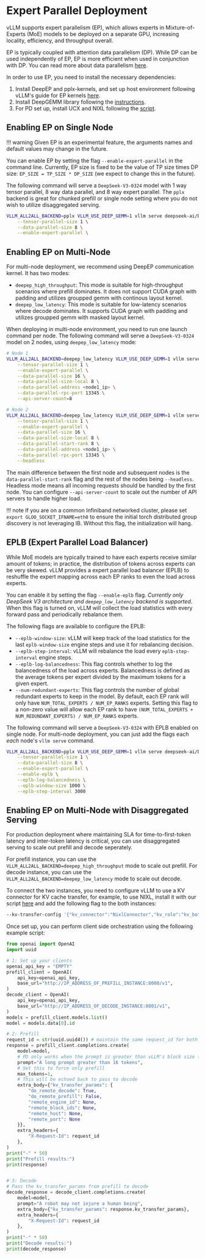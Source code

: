 # Expert Parallel Deployment

vLLM supports expert parallelism (EP), which allows experts in Mixture-of-Experts (MoE) models to be deployed on a separate GPU, increasing locality, efficiency, and throughput overall.

EP is typically coupled with attention data parallelism (DP). While DP can be used independently of EP, EP is more efficient when used in conjunction with DP. You can read more about data parallelism [here](data_parallel_deployment.md).

In order to use EP, you need to install the necessary dependencies:
1. Install DeepEP and pplx-kernels, and set up host environment following vLLM's guide for EP kernels [here](https://github.com/vllm-project/vllm/tree/main/tools/ep_kernels).
2. Install DeepGEMM library following the [instructions](https://github.com/deepseek-ai/DeepGEMM#installation).
3. For PD set up, install UCX and NIXL following the [script](https://github.com/vllm-project/vllm/blob/main/tools/install_nixl.sh).

## Enabling EP on Single Node

!!! warning
    Given EP is an experimental feature, the arguments names and default values may change in the future.

You can enable EP by setting the flag `--enable-expert-parallel` in the command line.
Currently, EP size is fixed to be the value of TP size times DP size: `EP_SIZE = TP_SIZE * DP_SIZE` (we expect to change this in the future).

The following command will serve a `DeepSeek-V3-0324` model with 1 way tensor parallel, 8 way data parallel, and 8 way expert parallel. The `pplx` backend is great for chunked prefill or single node setting where you do not wish to utilize disaggregated serving.

```bash
VLLM_ALL2ALL_BACKEND=pplx VLLM_USE_DEEP_GEMM=1 vllm serve deepseek-ai/DeepSeek-V3-0324 \
    --tensor-parallel-size 1 \
    --data-parallel-size 8 \
    --enable-expert-parallel \
```

## Enabling EP on Multi-Node

For multi-node deployment, we recommend using DeepEP communication kernel. It has two modes:

- `deepep_high_throughput`: This mode is suitable for high-throughput scenarios where prefill dominates. It does not support CUDA graph with padding and utilizes groupped gemm with continous layout kernel.
- `deepep_low_latency`: This mode is suitable for low-latency scenarios where decode dominates. It supports CUDA graph with padding and utilizes groupped gemm with masked layout kernel.

When deploying in multi-node environment, you need to run one launch command per node. The following command will serve a `DeepSeek-V3-0324` model on 2 nodes, using `deepep_low_latency` mode:

```bash
# Node 1
VLLM_ALL2ALL_BACKEND=deepep_low_latency VLLM_USE_DEEP_GEMM=1 vllm serve deepseek-ai/DeepSeek-V3-0324 \
    --tensor-parallel-size 1 \
    --enable-expert-parallel \
    --data-parallel-size 16 \
    --data-parallel-size-local 8 \
    --data-parallel-address <node1_ip> \
    --data-parallel-rpc-port 13345 \
    --api-server-count=8 

# Node 2
VLLM_ALL2ALL_BACKEND=deepep_low_latency VLLM_USE_DEEP_GEMM=1 vllm serve deepseek-ai/DeepSeek-V3-0324 \
    --tensor-parallel-size 1 \
    --enable-expert-parallel \
    --data-parallel-size 16 \
    --data-parallel-size-local 8 \
    --data-parallel-start-rank 8 \
    --data-parallel-address <node1_ip> \
    --data-parallel-rpc-port 13345 \
    --headless
```

The main difference between the first node and subsequent nodes is the `data-parallel-start-rank` flag and the rest of the nodes being `--headless`.
Headless mode means all incoming requests should be handled by the first node.
You can configure `--api-server-count` to scale out the number of API servers to handle higher load.

!!! note
    If you are on a common Infiniband networked cluster, please set `export GLOO_SOCKET_IFNAME=eth0` to ensure the initial torch distributed group discovery is not leveraging IB.
    Without this flag, the initialization will hang.

## EPLB (Expert Parallel Load Balancer)

While MoE models are typically trained to have each experts receive similar amount of tokens; in practice, the distribution of tokens across experts can be very skewed.
vLLM provides a expert parallel load balancer (EPLB) to reshuffle the expert mapping across each EP ranks to even the load across experts.

You can enable it by setting the flag `--enable-eplb` flag. *Currently only DeepSeek V3 architecture and `deepep_low_latency` backend is supported.*
When this flag is turned on, vLLM will collect the load statistics with every forward pass and periodically rebalance them.

The following flags are available to configure the EPLB:
- `--eplb-window-size`: vLLM will keep track of the load statistics for the last `eplb-window-size` engine steps and use it for rebalancing decision.
- `--eplb-step-interval`: vLLM will rebalance the load every `eplb-step-interval` engine steps.
- `--eplb-log-balancedness`: This flag controls whether to log the balancedness of the load across experts. Balancedness is defined as the average tokens per expert divided by the maximum tokens for a given expert.
- `--num-redundant-experts`: This flag controls the number of global redundant experts to keep in the model. By default, each EP rank will only have `NUM_TOTAL_EXPERTS / NUM_EP_RANKS` experts. Setting this flag to a non-zero value will allow each EP rank to have `(NUM_TOTAL_EXPERTS + NUM_REDUNDANT_EXPERTS) / NUM_EP_RANKS` experts.

The following command will serve a `DeepSeek-V3-0324` with EPLB enabled on single node. For multi-node deployment, you can just add the flags each *each* node's `vllm serve` command.

```bash
VLLM_ALL2ALL_BACKEND=pplx VLLM_USE_DEEP_GEMM=1 vllm serve deepseek-ai/DeepSeek-V3-0324 \
    --tensor-parallel-size 1 \
    --data-parallel-size 8 \
    --enable-expert-parallel \
    --enable-eplb \
    --eplb-log-balancedness \
    --eplb-window-size 1000 \
    --eplb-step-interval 3000
```

## Enabling EP on Multi-Node with Disaggregated Serving

For production deployment where maintaining SLA for time-to-first-token latency and inter-token latency is critical, you can use disaggregated serving to scale out prefill and decode seperately.

For prefill instance, you can use the `VLLM_ALL2ALL_BACKEND=deepep_high_throughput` mode to scale out prefill. For decode instance, you can use the `VLLM_ALL2ALL_BACKEND=deepep_low_latency` mode to scale out decode.

To connect the two instances, you need to configure vLLM to use a KV connector for KV cache transfer, for example, to use NIXL, install it with our script [here](https://github.com/vllm-project/vllm/blob/main/tools/install_nixl.sh) and add the following flag to the both instances:

```bash
--kv-transfer-config '{"kv_connector":"NixlConnector","kv_role":"kv_both"}'
```

Once set up, you can perform client side orchestration using the following example script:

```python
from openai import OpenAI
import uuid

# 1: Set up your clients
openai_api_key = "EMPTY"
prefill_client = OpenAI(
    api_key=openai_api_key,
    base_url="http://IP_ADDRESS_OF_PREFILL_INSTANCE:8000/v1",
)
decode_client = OpenAI(
    api_key=openai_api_key,
    base_url="http://IP_ADDRESS_OF_DECODE_INSTANCE:8001/v1",
)
models = prefill_client.models.list()
model = models.data[0].id

# 2: Prefill
request_id = str(uuid.uuid4()) # maintain the same request_id for both prefill and decode
response = prefill_client.completions.create(
    model=model,
    # PD only works when the prompt is greater than vLLM's block size (16 tokens)
    prompt="A long prompt greater than 16 tokens",
    # Set this to force only prefill
    max_tokens=1,
    # This will be echoed back to pass to decode
    extra_body={"kv_transfer_params": {
        "do_remote_decode": True,
        "do_remote_prefill": False,
        "remote_engine_id": None,
        "remote_block_ids": None,
        "remote_host": None,
        "remote_port": None
    }},
    extra_headers={
        "X-Request-Id": request_id
    },
)
print("-" * 50)
print("Prefill results:")
print(response)


# 3: Decode
# Pass the kv_transfer_params from prefill to decode
decode_response = decode_client.completions.create(
    model=model,
    prompt="A robot may not injure a human being",
    extra_body={"kv_transfer_params": response.kv_transfer_params},
    extra_headers={
        "X-Request-Id": request_id
    },
)
print("-" * 50)
print("Decode results:")
print(decode_response)
```
